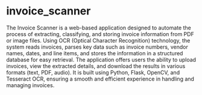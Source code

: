 # invoice_scanner

The Invoice Scanner is a web-based application designed to automate the process of extracting, classifying, and storing invoice information from PDF or image files. Using OCR (Optical Character Recognition) technology, the system reads invoices, parses key data such as invoice numbers, vendor names, dates, and line items, and stores the information in a structured database for easy retrieval. The application offers users the ability to upload invoices, view the extracted details, and download the results in various formats (text, PDF, audio). It is built using Python, Flask, OpenCV, and Tesseract OCR, ensuring a smooth and efficient experience in handling and managing invoices.
